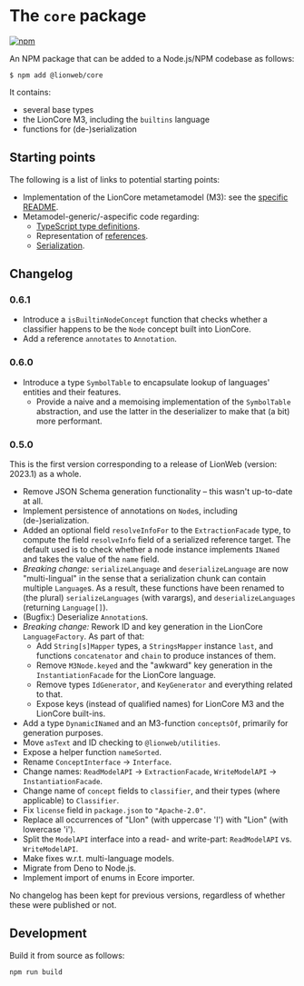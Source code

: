 # The `core` package

[![npm](https://img.shields.io/npm/v/%40lionweb%2Fcore?label=%40lionweb%2Fcore)
](https://www.npmjs.com/package/@lionweb/core)

An NPM package that can be added to a Node.js/NPM codebase as follows:

```shell
$ npm add @lionweb/core
```
It contains:

* several base types
* the LionCore M3, including the `builtins` language
* functions for (de-)serialization


## Starting points

The following is a list of links to potential starting points:

* Implementation of the LionCore metametamodel (M3): see the [specific README](src/m3/README.md).
* Metamodel-generic/-aspecific code regarding:
  * [TypeScript type definitions](src/types.ts).
  * Representation of [references](src/references.ts).
  * [Serialization](src/serialization.ts).


## Changelog

### 0.6.1

* Introduce a `isBuiltinNodeConcept` function that checks whether a classifier happens to be the `Node` concept built into LionCore.
* Add a reference `annotates` to `Annotation`.

### 0.6.0

* Introduce a type `SymbolTable` to encapsulate lookup of languages' entities and their features.
  * Provide a naive and a memoising implementation of the `SymbolTable` abstraction, and use the latter in the deserializer to make that (a bit) more performant.

### 0.5.0

This is the first version corresponding to a release of LionWeb (version: 2023.1) as a whole.

* Remove JSON Schema generation functionality – this wasn't up-to-date at all.
* Implement persistence of annotations on `Node`s, including (de-)serialization.
* Added an optional field `resolveInfoFor` to the `ExtractionFacade` type, to compute the field `resolveInfo` field of a serialized reference target.
  The default used is to check whether a node instance implements `INamed` and takes the value of the `name` field.
* _Breaking change:_ `serializeLanguage` and `deserializeLanguage` are now "multi-lingual" in the sense that a serialization chunk can contain multiple `Language`s.
  As a result, these functions have been renamed to (the plural) `serializeLanguages` (with varargs), and `deserializeLanguages` (returning `Language[]`).
* (Bugfix:) Deserialize `Annotation`s.
* _Breaking change:_ Rework ID and key generation in the LionCore `LanguageFactory`.
  As part of that:
  * Add `String[s]Mapper` types, a `StringsMapper` instance `last`, and functions `concatenator` and `chain` to produce instances of them.
  * Remove `M3Node.keyed` and the "awkward" key generation in the `InstantiationFacade` for the LionCore language.
  * Remove types `IdGenerator`, and `KeyGenerator` and everything related to that.
  * Expose keys (instead of qualified names) for LionCore M3 and the LionCore built-ins.
* Add a type `DynamicINamed` and an M3-function `conceptsOf`, primarily for generation purposes.
* Move `asText` and ID checking to `@lionweb/utilities`.
* Expose a helper function `nameSorted`.
* Rename `ConceptInterface` &rarr; `Interface`.
* Change names: `ReadModelAPI` &rarr; `ExtractionFacade`, `WriteModelAPI` &rarr; `InstantiationFacade`.
* Change name of `concept` fields to `classifier`, and their types (where applicable) to `Classifier`.
* Fix `license` field in `package.json` to `"Apache-2.0"`.
* Replace all occurrences of "LIon" (with uppercase 'I') with "Lion" (with lowercase 'i').
* Split the `ModelAPI` interface into a read- and write-part: `ReadModelAPI` vs. `WriteModelAPI`.
* Make fixes w.r.t. multi-language models.
* Migrate from Deno to Node.js.
* Implement import of enums in Ecore importer.

No changelog has been kept for previous versions, regardless of whether these were published or not.


## Development

Build it from source as follows:

```shell
npm run build
```

